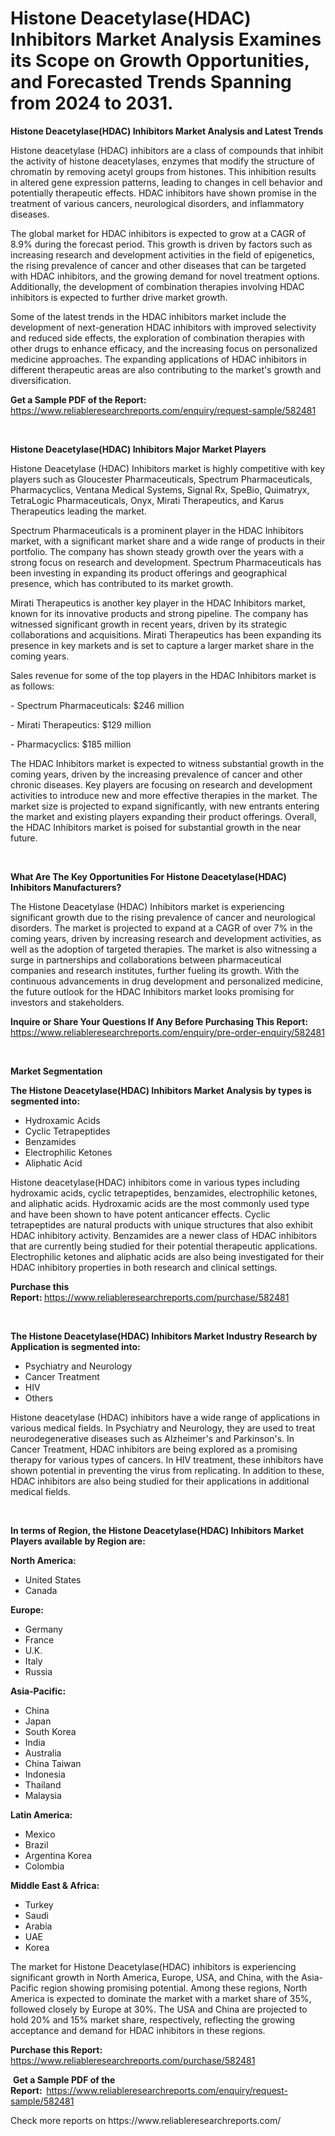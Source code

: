 <p><h1>Histone Deacetylase(HDAC) Inhibitors Market Analysis Examines its Scope on Growth Opportunities, and Forecasted Trends Spanning from 2024 to 2031.</h1></p><p><strong>Histone Deacetylase(HDAC) Inhibitors Market Analysis and Latest Trends</strong></p>
<p><p>Histone deacetylase (HDAC) inhibitors are a class of compounds that inhibit the activity of histone deacetylases, enzymes that modify the structure of chromatin by removing acetyl groups from histones. This inhibition results in altered gene expression patterns, leading to changes in cell behavior and potentially therapeutic effects. HDAC inhibitors have shown promise in the treatment of various cancers, neurological disorders, and inflammatory diseases.</p><p>The global market for HDAC inhibitors is expected to grow at a CAGR of 8.9% during the forecast period. This growth is driven by factors such as increasing research and development activities in the field of epigenetics, the rising prevalence of cancer and other diseases that can be targeted with HDAC inhibitors, and the growing demand for novel treatment options. Additionally, the development of combination therapies involving HDAC inhibitors is expected to further drive market growth.</p><p>Some of the latest trends in the HDAC inhibitors market include the development of next-generation HDAC inhibitors with improved selectivity and reduced side effects, the exploration of combination therapies with other drugs to enhance efficacy, and the increasing focus on personalized medicine approaches. The expanding applications of HDAC inhibitors in different therapeutic areas are also contributing to the market's growth and diversification.</p></p>
<p><strong>Get a Sample PDF of the Report:&nbsp;</strong> <a href="https://www.reliableresearchreports.com/enquiry/request-sample/582481">https://www.reliableresearchreports.com/enquiry/request-sample/582481</a></p>
<p>&nbsp;</p>
<p><strong>Histone Deacetylase(HDAC) Inhibitors Major Market Players</strong></p>
<p><p>Histone Deacetylase (HDAC) Inhibitors market is highly competitive with key players such as Gloucester Pharmaceuticals, Spectrum Pharmaceuticals, Pharmacyclics, Ventana Medical Systems, Signal Rx, SpeBio, Quimatryx, TetraLogic Pharmaceuticals, Onyx, Mirati Therapeutics, and Karus Therapeutics leading the market.</p><p>Spectrum Pharmaceuticals is a prominent player in the HDAC Inhibitors market, with a significant market share and a wide range of products in their portfolio. The company has shown steady growth over the years with a strong focus on research and development. Spectrum Pharmaceuticals has been investing in expanding its product offerings and geographical presence, which has contributed to its market growth.</p><p>Mirati Therapeutics is another key player in the HDAC Inhibitors market, known for its innovative products and strong pipeline. The company has witnessed significant growth in recent years, driven by its strategic collaborations and acquisitions. Mirati Therapeutics has been expanding its presence in key markets and is set to capture a larger market share in the coming years.</p><p>Sales revenue for some of the top players in the HDAC Inhibitors market is as follows:</p><p>- Spectrum Pharmaceuticals: $246 million</p><p>- Mirati Therapeutics: $129 million</p><p>- Pharmacyclics: $185 million</p><p>The HDAC Inhibitors market is expected to witness substantial growth in the coming years, driven by the increasing prevalence of cancer and other chronic diseases. Key players are focusing on research and development activities to introduce new and more effective therapies in the market. The market size is projected to expand significantly, with new entrants entering the market and existing players expanding their product offerings. Overall, the HDAC Inhibitors market is poised for substantial growth in the near future.</p></p>
<p>&nbsp;</p>
<p><strong>What Are The Key Opportunities For Histone Deacetylase(HDAC) Inhibitors Manufacturers?</strong></p>
<p><p>The Histone Deacetylase (HDAC) Inhibitors market is experiencing significant growth due to the rising prevalence of cancer and neurological disorders. The market is projected to expand at a CAGR of over 7% in the coming years, driven by increasing research and development activities, as well as the adoption of targeted therapies. The market is also witnessing a surge in partnerships and collaborations between pharmaceutical companies and research institutes, further fueling its growth. With the continuous advancements in drug development and personalized medicine, the future outlook for the HDAC Inhibitors market looks promising for investors and stakeholders.</p></p>
<p><strong>Inquire or Share Your Questions If Any Before Purchasing This Report:</strong> <a href="https://www.reliableresearchreports.com/enquiry/pre-order-enquiry/582481">https://www.reliableresearchreports.com/enquiry/pre-order-enquiry/582481</a></p>
<p>&nbsp;</p>
<p><strong>Market Segmentation</strong></p>
<p><strong>The Histone Deacetylase(HDAC) Inhibitors Market Analysis by types is segmented into:</strong></p>
<p><ul><li>Hydroxamic Acids</li><li>Cyclic Tetrapeptides</li><li>Benzamides</li><li>Electrophilic Ketones</li><li>Aliphatic Acid</li></ul></p>
<p><p>Histone deacetylase(HDAC) inhibitors come in various types including hydroxamic acids, cyclic tetrapeptides, benzamides, electrophilic ketones, and aliphatic acids. Hydroxamic acids are the most commonly used type and have been shown to have potent anticancer effects. Cyclic tetrapeptides are natural products with unique structures that also exhibit HDAC inhibitory activity. Benzamides are a newer class of HDAC inhibitors that are currently being studied for their potential therapeutic applications. Electrophilic ketones and aliphatic acids are also being investigated for their HDAC inhibitory properties in both research and clinical settings.</p></p>
<p><strong>Purchase this Report:&nbsp;</strong><a href="https://www.reliableresearchreports.com/purchase/582481">https://www.reliableresearchreports.com/purchase/582481</a></p>
<p>&nbsp;</p>
<p><strong>The Histone Deacetylase(HDAC) Inhibitors Market Industry Research by Application is segmented into:</strong></p>
<p><ul><li>Psychiatry and Neurology</li><li>Cancer Treatment</li><li>HIV</li><li>Others</li></ul></p>
<p><p>Histone deacetylase (HDAC) inhibitors have a wide range of applications in various medical fields. In Psychiatry and Neurology, they are used to treat neurodegenerative diseases such as Alzheimer's and Parkinson's. In Cancer Treatment, HDAC inhibitors are being explored as a promising therapy for various types of cancers. In HIV treatment, these inhibitors have shown potential in preventing the virus from replicating. In addition to these, HDAC inhibitors are also being studied for their applications in additional medical fields.</p></p>
<p>&nbsp;</p>
<p><strong>In terms of Region, the Histone Deacetylase(HDAC) Inhibitors Market Players available by Region are:</strong></p>
<p>
    <p> <strong> North America: </strong>
        <ul>
            <li>United States</li>
            <li>Canada</li>
        </ul>
        </p> 
    <p> <strong> Europe: </strong>
        <ul>
            <li>Germany</li>
            <li>France</li>
            <li>U.K.</li>
            <li>Italy</li>
            <li>Russia</li>
        </ul>
        </p> 
    <p> <strong> Asia-Pacific: </strong>
        <ul>
            <li>China</li>
            <li>Japan</li>
            <li>South Korea</li>
            <li>India</li>
            <li>Australia</li>
            <li>China Taiwan</li>
            <li>Indonesia</li>
            <li>Thailand</li>
            <li>Malaysia</li>
        </ul>
        </p> 
    <p> <strong> Latin America: </strong>
        <ul>
            <li>Mexico</li>
            <li>Brazil</li>
            <li>Argentina Korea</li>
            <li>Colombia</li>
        </ul>
        </p> 
    <p> <strong> Middle East & Africa: </strong>
        <ul>
            <li>Turkey</li>
            <li>Saudi</li>
            <li>Arabia</li>
            <li>UAE</li>
            <li>Korea</li>
        </ul>
    </p>
    </p>
<p><p>The market for Histone Deacetylase(HDAC) inhibitors is experiencing significant growth in North America, Europe, USA, and China, with the Asia-Pacific region showing promising potential. Among these regions, North America is expected to dominate the market with a market share of 35%, followed closely by Europe at 30%. The USA and China are projected to hold 20% and 15% market share, respectively, reflecting the growing acceptance and demand for HDAC inhibitors in these regions.</p></p>
<p><strong>Purchase this Report: </strong><a href="https://www.reliableresearchreports.com/purchase/582481">https://www.reliableresearchreports.com/purchase/582481</a></p>
<p>&nbsp;<strong>Get a Sample PDF of the Report:&nbsp;&nbsp;</strong><a href="https://www.reliableresearchreports.com/enquiry/request-sample/582481">https://www.reliableresearchreports.com/enquiry/request-sample/582481</a></p>
<p><strong></strong></p>
<p>Check more reports on https://www.reliableresearchreports.com/</p>